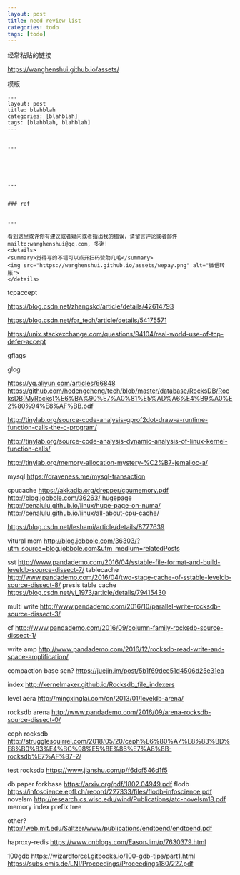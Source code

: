 ```yaml
---
layout: post
title: need review list
categories: todo
tags: [todo]
---
```

  

经常粘贴的链接

https://wanghenshui.github.io/assets/



模版

```
---
layout: post
title: blahblah
categories: [blahblah]
tags: [blahblah, blahblah]
---
  

---

 



---


### ref


---

看到这里或许你有建议或者疑问或者指出我的错误，请留言评论或者邮件mailto:wanghenshui@qq.com, 多谢! 
<details>
<summary>觉得写的不错可以点开扫码赞助几毛</summary>
<img src="https://wanghenshui.github.io/assets/wepay.png" alt="微信转账">
</details>

```





tcpaccept

https://blog.csdn.net/zhangskd/article/details/42614793

https://blog.csdn.net/for_tech/article/details/54175571

https://unix.stackexchange.com/questions/94104/real-world-use-of-tcp-defer-accept

gflags

glog

https://yq.aliyun.com/articles/66848
https://github.com/hedengcheng/tech/blob/master/database/RocksDB/RocksDB(MyRocks)%E6%BA%90%E7%A0%81%E5%AD%A6%E4%B9%A0%E2%80%94%E8%AF%BB.pdf

http://tinylab.org/source-code-analysis-gprof2dot-draw-a-runtime-function-calls-the-c-program/

http://tinylab.org/source-code-analysis-dynamic-analysis-of-linux-kernel-function-calls/

http://tinylab.org/memory-allocation-mystery-%C2%B7-jemalloc-a/

mysql
https://draveness.me/mysql-transaction

cpucache
https://akkadia.org/drepper/cpumemory.pdf
http://blog.jobbole.com/36263/
hugepage 
http://cenalulu.github.io/linux/huge-page-on-numa/
http://cenalulu.github.io/linux/all-about-cpu-cache/

https://blog.csdn.net/leshami/article/details/8777639

vitural mem http://blog.jobbole.com/36303/?utm_source=blog.jobbole.com&utm_medium=relatedPosts

sst
http://www.pandademo.com/2016/04/sstable-file-format-and-build-leveldb-source-dissect-7/
tablecache
http://www.pandademo.com/2016/04/two-stage-cache-of-sstable-leveldb-source-dissect-8/
presis table cache
https://blog.csdn.net/yi_1973/article/details/79415430

multi write http://www.pandademo.com/2016/10/parallel-write-rocksdb-source-dissect-3/

cf
http://www.pandademo.com/2016/09/column-family-rocksdb-source-dissect-1/

write amp
http://www.pandademo.com/2016/12/rocksdb-read-write-and-space-amplification/

compaction base sen?
https://juejin.im/post/5b1f69dee51d4506d25e31ea

index
http://kernelmaker.github.io/Rocksdb_file_indexers

level aera
http://mingxinglai.com/cn/2013/01/leveldb-arena/

rocksdb arena http://www.pandademo.com/2016/09/arena-rocksdb-source-dissect-0/

ceph rocksdb http://strugglesquirrel.com/2018/05/20/ceph%E6%80%A7%E8%83%BD%E8%B0%83%E4%BC%98%E5%8E%86%E7%A8%8B-rocksdb%E7%AF%87-2/


test rocksdb 
https://www.jianshu.com/p/f6dcf546d1f5

db paper
forkbase
https://arxiv.org/pdf/1802.04949.pdf
flodb
https://infoscience.epfl.ch/record/227333/files/flodb-infoscience.pdf
novelsm
http://research.cs.wisc.edu/wind/Publications/atc-novelsm18.pdf
memory index prefix tree

other?
http://web.mit.edu/Saltzer/www/publications/endtoend/endtoend.pdf

haproxy-redis
https://www.cnblogs.com/EasonJim/p/7630379.html

100gdb https://wizardforcel.gitbooks.io/100-gdb-tips/part1.html
https://subs.emis.de/LNI/Proceedings/Proceedings180/227.pdf







